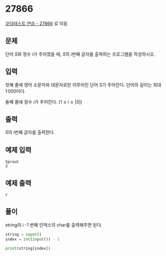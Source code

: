 # 27866

[코딩테스트 연습 - 27866][1] 로 이동

## 문제

단어 $S$와 정수 $i$가 주어졌을 때, $S$의 $i$번째 글자를 출력하는 프로그램을 작성하시오.

## 입력

첫째 줄에 영어 소문자와 대문자로만 이루어진 단어 $S$가 주어진다. 단어의 길이는 최대 $1\,000$이다.

둘째 줄에 정수 $i$가 주어진다. ($1 \le i \le \left|S\right|$)

## 출력

$S$의 $i$번째 글자를 출력한다.

## 예제 입력

```
Sprout
3
```

## 예제 출력

```
r
```

## 풀이

string의 i -1 번째 인덱스의 char를 출력해주면 된다.

```python
string = input()
index = int(input()) - 1

print(string[index])
```

[1]: https://www.acmicpc.net/problem/27866
